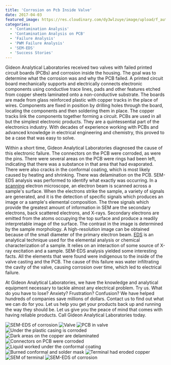 ```yaml
---
title: 'Corrosion on Pcb Inside Valve'
date: 2017-04-03
featured_image: https://res.cloudinary.com/dy3wlzuye/image/upload/f_auto,c_scale,w_250/v1/GideonLabs/Corroded-pins.jpg
categories:
  - 'Contamination Analysis'
  - 'Contamination Analysis on PCB'
  - 'Failure Analysis'
  - 'PWM Failure Analysis'
  - 'SEM-EDS'
  - 'Success Stories'
---
```


Gideon Analytical Laboratories received two valves with failed printed circuit boards (PCBs) and corrosion inside the housing. The goal was to determine what the corrosion was and why the PCB failed. A printed circuit board mechanically supports and electrically connects electronic components using conductive trace lines, pads and other features etched from copper sheets laminated onto a non-conductive substrate. The boards are made from glass reinforced plastic with copper tracks in the place of wires. Components are fixed in position by drilling holes through the board, locating the components and then soldering them in place. The copper tracks link the components together forming a circuit. PCBs are used in all but the simplest electronic products. They are a quintessential part of the electronics industry. With decades of experience working with PCBs and advanced knowledge in electrical engineering and chemistry, this proved to be a case that was easy to solve.

Within a short time, Gideon Analytical Laboratories diagnosed the cause of this electronic failure. The connectors on the PCB were corroded, as were the pins. There were several areas on the PCB were rings had been left, indicating that there was a substance in that area that had evaporated. There were also cracks in the conformal coating, which is most likely caused by heating and shrinking. There was delamination on the PCB. SEM-EDS analysis was performed to identify what exactly was occurring. In a [scanning](https://wings.buffalo.edu/faculty/research/scic/sem-eds.html) electron microscope, an electron beam is scanned across a sample's surface. When the electrons strike the sample, a variety of signals are generated, and it is the detection of specific signals which produces an image or a sample's elemental composition. The three signals which provide the greatest amount of information in SEM are the secondary electrons, back scattered electrons, and X-rays. Secondary electrons are emitted from the atoms occupying the top surface and produce a readily interpretable image of the surface. The contrast in the image is determined by the sample morphology. A high-resolution image can be obtained because of the small diameter of the primary electron beam. [EDS](https://en.wikipedia.org/wiki/Energy-dispersive_X-ray_spectroscopy) is an analytical technique used for the elemental analysis or chemical characterization of a sample. It relies on an interaction of some source of X-ray excitation and a sample. SEM-EDS analysis yielded some interesting facts. All the elements that were found were indigenous to the inside of the valve casting and the PCB. The cause of this failure was water infiltrating the cavity of the valve, causing corrosion over time, which led to electrical failure.

At Gideon Analytical Laboratories, we have the knowledge and analytical equipment necessary to tackle almost any electrical problem. Try us. What do you have to lose? Anxiety? Frustration? Confusion? We have helped hundreds of companies save millions of dollars. Contact us to find out what we can do for you. Let us help you get your products back up and running the way they should be. Let us give you the peace of mind that comes with having reliable products. Call Gideon Analytical Laboratories today.

![SEM-EDS of corrosion](https://res.cloudinary.com/dy3wlzuye/image/upload/f_auto,c_scale,w_300/GideonLabs/Corroded-pins.jpg 'Corroded pins')
![Valve](https://res.cloudinary.com/dy3wlzuye/image/upload/f_auto,c_scale,w_300/GideonLabs/Valve.jpg 'Valve')
![PCB in valve](https://res.cloudinary.com/dy3wlzuye/image/upload/f_auto,c_scale,w_300/GideonLabs/PCB-in-valve.jpg 'PCB in valve')
![Under the plastic casing is corroded](https://res.cloudinary.com/dy3wlzuye/image/upload/f_auto,c_scale,w_300/GideonLabs/Under-the-plastic-casing-is-corroded.jpg 'Under the plastic casing is corroded')
![Dark areas on the copper are delaminated](https://res.cloudinary.com/dy3wlzuye/image/upload/f_auto,c_scale,w_300/GideonLabs/Dark-areas-on-the-copper-are-delaminated.jpg 'Dark areas on the copper are delaminated')
![Connectors on PCB were corroded](https://res.cloudinary.com/dy3wlzuye/image/upload/f_auto,c_scale,w_300/GideonLabs/Connectors-on-PCB-were-corroded.jpg 'Connectors on PCB were corroded')
![Liquid worked under the conformal coating](https://res.cloudinary.com/dy3wlzuye/image/upload/f_auto,c_scale,w_300/GideonLabs/Liquid-worked-under-the-conformal-coating.jpg 'Liquid worked under the conformal coating')
![Burned conformal and solder mask](https://res.cloudinary.com/dy3wlzuye/image/upload/f_auto,c_scale,w_300/GideonLabs/burned-conformal-and-solder-mask.jpg 'Burned conformal and solder mask')
![Terminal had eroded copper](https://res.cloudinary.com/dy3wlzuye/image/upload/f_auto,c_scale,w_300/GideonLabs/Terminal-had-erroded-copper.jpg 'Terminal had eroded copper')
![SEM of terminal](https://res.cloudinary.com/dy3wlzuye/image/upload/f_auto,c_scale,w_300/GideonLabs/SEM-of-terminal.jpg 'SEM of terminal')
![SEM-EDS of corrosion](https://res.cloudinary.com/dy3wlzuye/image/upload/f_auto,c_scale,w_300/GideonLabs/SEM-EDS-of-corrosion.jpg 'SEM-EDS of corrosion')
